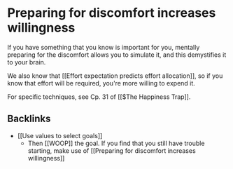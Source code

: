 # Preparing for discomfort increases willingness
If you have something that you know is important for you, mentally preparing for the discomfort allows you to simulate it, and this demystifies it to your brain.

We also know that [[Effort expectation predicts effort allocation]],  so if you know that effort will be required, you're more willing to expend it.

For specific techniques, see Cp. 31 of [[$The Happiness Trap]].

## Backlinks
* [[Use values to select goals]]
	* Then [[WOOP]] the goal. If you find that you still have trouble starting, make use of [[Preparing for discomfort increases willingness]]

<!-- #Life -->

<!-- {BearID:794D0062-6A9F-4945-BFEE-92526857C76B-15756-00001304329C616C} -->
